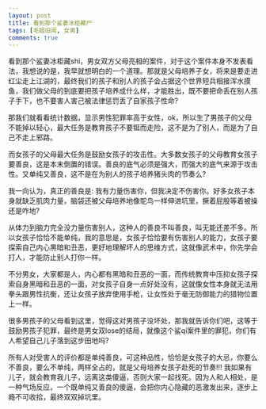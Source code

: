 ```yaml
---
layout: post
title: 看到那个鲨妻冰柜藏尸
tags: [毛姐旧闻, 女男]
comments: true
---
```


看到那个鲨妻冰柜藏shi，男女双方父母亮相的案件，对于这个案件本身不发表看法，我想说的是，我早就想明白的一个道理。那就是父母培养子女，将来是要走进红尘走上江湖的，最终我们的孩子和别人的孩子会占据这个世界短兵相接浑水摸鱼，我们做父母的到底要把孩子培养成什么样，才能胜出，既不要把命丢在别人孩子手下，也不要害人害己被法律惩罚丢了自家孩子性命?

那我们就看看统计数据，显示男性犯罪率高于女性，ok，所以生了男孩子的父母不能掉以轻心，最大任务是教育孩子不要铤而走险，这不是为了别人，而是为了自己不走上邪路。

而女孩子的父母最大任务是鼓励女孩子的攻击性。大多数女孩子的父母教育女孩子要善良，这是本末倒置的错误。善良的底气必须是强大，而强大的底气来源于攻击性。又单纯又善良，这不是在为别人的孩子培养猪头肉的节奏么?

我一向认为，真正的善良是: 我有力量伤害你，但我决定不伤害你。好多女孩子本身就缺乏肌肉力量，脑袋还被父母培养地像鸵鸟一样伸进坑里，撅着屁股等着被操还是咋地?

从体力到脑力完全没力量伤害别人，这种人的善良不叫善良，叫无能还差不多。所以女孩子恰恰不能单纯，我的意思是，女孩子恰恰要有伤害别人的能力，女孩子要探索自己内心黑暗和丑恶，更好地理解坏人的思维方式，这就像武术中，你先学会打人，才能防止别人打你一样。

不分男女，大家都是人，内心都有黑暗和丑恶的一面，而传统教育中压抑女孩子探索自身黑暗和丑恶的一面，对女孩子自身一点好处没有，这就像女性本身就无法用拳头跟男性抗衡，还让女孩子放弃使用手枪，让女性处于毫无防御能力的猎物位置上一样。

很多男孩子的父母看到这里，觉得这对男孩子没坏处，那我就告诉你们吧，这等于鼓励男孩子犯罪，最终是男女双lose的结局，就像这个鲨qi案件里的罪犯，你们有人希望自己儿子落到这步田地吗?

所有人对受害人的评价都是单纯善良，可这种品性，恰恰是女孩子的大忌，你要么不善良，要么不单纯，两样全占的，就是父母培养女孩子赴死的节奏!!! 我如果有儿子，就会教育我儿子，远离这类傻逼，否则大家一起找死。因为人和人相处，是一种气场反应，一个既单纯又善良的傻逼，会把你内心隐藏的恶激发出来，逐步上瘾不可收拾，最终双双掉坑里。
